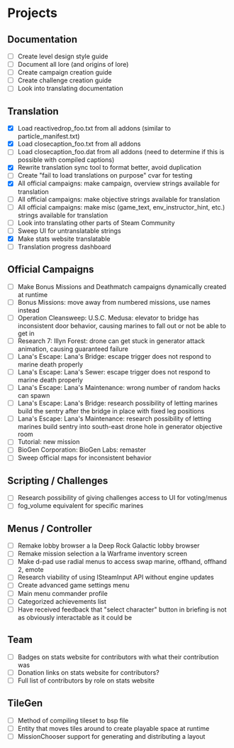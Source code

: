 # Projects

## Documentation

- [ ] Create level design style guide
- [ ] Document all lore (and origins of lore)
- [ ] Create campaign creation guide
- [ ] Create challenge creation guide
- [ ] Look into translating documentation

## Translation

- [X] Load reactivedrop_foo.txt from all addons (similar to particle_manifest.txt)
- [X] Load closecaption_foo.txt from all addons
- [ ] Load closecaption_foo.dat from all addons (need to determine if this is possible with compiled captions)
- [x] Rewrite translation sync tool to format better, avoid duplication
- [ ] Create "fail to load translations on purpose" cvar for testing
- [x] All official campaigns: make campaign, overview strings available for translation
- [ ] All official campaigns: make objective strings available for translation
- [ ] All official campaigns: make misc (game_text, env_instructor_hint, etc.) strings available for translation
- [ ] Look into translating other parts of Steam Community
- [ ] Sweep UI for untranslatable strings
- [X] Make stats website translatable
- [ ] Translation progress dashboard

## Official Campaigns

- [ ] Make Bonus Missions and Deathmatch campaigns dynamically created at runtime
- [ ] Bonus Missions: move away from numbered missions, use names instead
- [ ] Operation Cleansweep: U.S.C. Medusa: elevator to bridge has inconsistent door behavior, causing marines to fall out or not be able to get in
- [ ] Research 7: Illyn Forest: drone can get stuck in generator attack animation, causing guaranteed failure
- [ ] Lana's Escape: Lana's Bridge: escape trigger does not respond to marine death properly
- [ ] Lana's Escape: Lana's Sewer: escape trigger does not respond to marine death properly
- [ ] Lana's Escape: Lana's Maintenance: wrong number of random hacks can spawn
- [ ] Lana's Escape: Lana's Bridge: research possibility of letting marines build the sentry after the bridge in place with fixed leg positions
- [ ] Lana's Escape: Lana's Maintenance: research possibility of letting marines build sentry into south-east drone hole in generator objective room
- [ ] Tutorial: new mission
- [ ] BioGen Corporation: BioGen Labs: remaster
- [ ] Sweep official maps for inconsistent behavior

## Scripting / Challenges

- [ ] Research possibility of giving challenges access to UI for voting/menus
- [ ] fog\_volume equivalent for specific marines

## Menus / Controller

- [ ] Remake lobby browser a la Deep Rock Galactic lobby browser
- [ ] Remake mission selection a la Warframe inventory screen
- [ ] Make d-pad use radial menus to access swap marine, offhand, offhand 2, emote
- [ ] Research viability of using ISteamInput API without engine updates
- [ ] Create advanced game settings menu
- [ ] Main menu commander profile
- [ ] Categorized achievements list
- [ ] Have received feedback that "select character" button in briefing is not as obviously interactable as it could be

## Team

- [ ] Badges on stats website for contributors with what their contribution was
- [ ] Donation links on stats website for contributors?
- [ ] Full list of contributors by role on stats website

## TileGen

- [ ] Method of compiling tileset to bsp file
- [ ] Entity that moves tiles around to create playable space at runtime
- [ ] MissionChooser support for generating and distributing a layout
